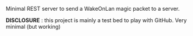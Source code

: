 Minimal REST server to send a WakeOnLan magic packet to a server.


**DISCLOSURE** : this project is mainly a test bed to play with GitHub. Very minimal (but working)
